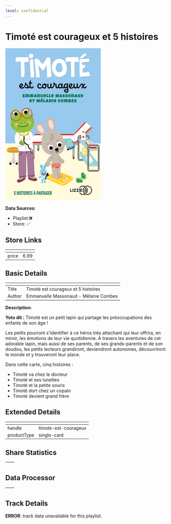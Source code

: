 ```yaml
---
level: confidential
---
```

# Timoté est courageux et 5 histoires

![card_[8miPh].png](../../img/cards/card_[8miPh].png)

**Data Sources**: 

- Playlist:❌
- Store: ✅


## Store Links

| <!-- --> | <!-- --> |
| - | - |
| price | 6.99 |


## Basic Details

| <!-- --> | <!-- --> |
| - | - |
| Title | Timoté est courageux et 5 histoires |
| Author | Emmanuelle Massonaud - Mélanie Combes |

**Description**:

**Yoto dit :** Timoté est un petit lapin qui partage les préoccupations des enfants de son âge !

Les petits pourront s'identifier à ce héros très attachant qui leur offrira, en miroir, les émotions de leur vie quotidienne. À travers les aventures de cet adorable lapin, mais aussi de ses parents, de ses grands-parents et de son doudou, les petits lecteurs grandiront, deviendront autonomes, découvriront le monde et y trouveront leur place. 

Dans cette carte, cinq histoires : 

*   Timoté va chez le docteur
*   Timoté et ses lunettes
*   Timoté et la petite souris
*   Timoté dort chez un copain
*   Timoté devient grand frère


## Extended Details

| <!-- --> | <!-- --> |
| - | - |
| handle | timote-est-courageux |
| productType | single-card |


## Share Statistics

| <!-- --> | <!-- --> |
| - | - |


## Data Processor

| <!-- --> | <!-- --> |
| - | - |


## Track Details

**ERROR**: track data unavailable for this playlist.
